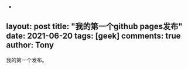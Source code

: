 -
layout: post
title: "我的第一个github pages发布"
date:   2021-06-20
tags: [geek]
comments: true
author: Tony
---
我的第一个发布。
